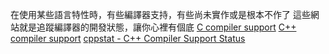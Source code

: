 在使用某些語言特性時，有些編譯器支持，有些尚未實作或是根本不作了
這些網站就是追蹤編譯器的開發狀態，讓你心裡有個底
[C compiler support](https://en.cppreference.com/w/c/compiler_support.html)
[C++ compiler support](https://en.cppreference.com/w/cpp/compiler_support.html)
[cppstat - C++ Compiler Support Status](https://cppstat.dev/)


